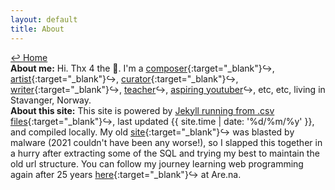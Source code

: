 ```yaml
---
layout: default
title: About
---
```

<a href="../">↩ Home</a>  
<b>About me:</b> Hi. Thx 4 the 👀. I'm a [composer](https://hiddennoise.org/){:target="_blank"}↪, [artist](../things-i-made/){:target="_blank"}↪, [curator](https://www.kunsthallesanktgallen.ch/en/exhibition/959/ALLIEATINADAY2024){:target="_blank"}↪, [writer](https://www.are.na/editorial/the-north-face){:target="_blank"}↪, [teacher](https://uit.no/studiesteder/kabelvag/filmkunstskolen)↪, [aspiring youtuber](https://www.youtube.com/user/coryarcangel)↪, etc, etc, living in Stavanger, Norway.  
<b>About this site:</b> This site is powered by [Jekyll running from .csv files](https://github.com/coryarcangel/coryarcangel.com-2021){:target="_blank"}↪, last updated {{ site.time | date: '%d/%m/%y' }}, and compiled locally. My old [site](https://conifer.rhizome.org/cory_arcangel/coryarcangelcom/20211205113448/https://coryarcangel.com/){:target="_blank"}↪ was blasted by malware (2021 couldn't have been any worse!), so I slapped this together in a hurry after extracting some of the SQL and trying my best to maintain the old url structure. You can follow my journey learning web programming again after 25 years [here](https://www.are.na/cory-arcangel/web-programming-swlfeldb7o){:target="_blank"}↪ at Are.na️. 
